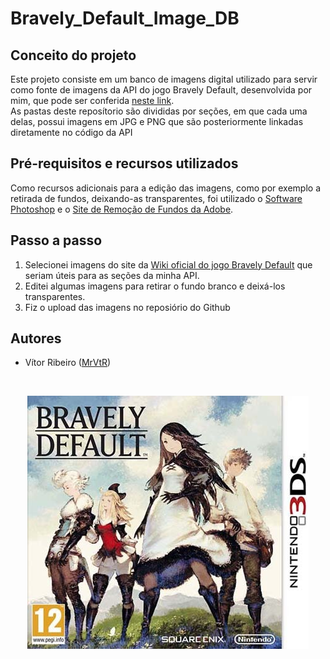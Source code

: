 # Bravely_Default_Image_DB

## Conceito do projeto
Este projeto consiste em um banco de imagens digital utilizado para servir como fonte de imagens da API do jogo Bravely Default, desenvolvida por mim, que pode ser conferida [neste link](https://github.com/MrVtR/Bravely_Default_API).<br/>
As pastas deste reposítorio são divididas por seções, em que cada uma delas, possui imagens em JPG e PNG que são posteriormente linkadas diretamente no código da API
  
## Pré-requisitos e recursos utilizados
Como recursos adicionais para a edição das imagens, como por exemplo a retirada de fundos, deixando-as transparentes, foi utilizado o  [Software Photoshop](https://www.adobe.com/br/products/photoshop/free-trial-download.html) e o [Site de Remoção de Fundos da Adobe](https://www.adobe.com/br/express/feature/image/remove-background).

## Passo a passo
1. Selecionei imagens do site da [Wiki oficial do jogo Bravely Default](https://bravelydefault.fandom.com/wiki/Bravely_Default_Wiki) que seriam úteis para as seções da minha API.
2. Editei algumas imagens para retirar o fundo branco e deixá-los transparentes.
3. Fiz o upload das imagens no reposiório do Github

## Autores
* Vítor Ribeiro ([MrVtR](https://github.com/mrVtR))

<br/>
<p align="center">
  <img src="https://raw.githubusercontent.com/MrVtR/Bravely_Default_Image_DB/main/Cartridge%20Covers/bravely-euCover.jpg">
</p>
